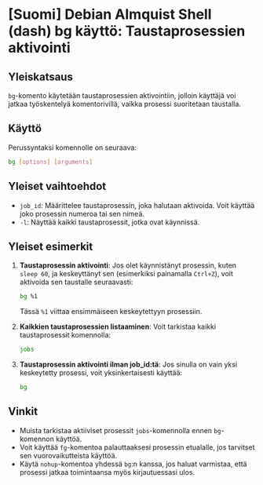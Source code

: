 # [Suomi] Debian Almquist Shell (dash) bg käyttö: Taustaprosessien aktivointi

## Yleiskatsaus
`bg`-komento käytetään taustaprosessien aktivointiin, jolloin käyttäjä voi jatkaa työskentelyä komentorivillä, vaikka prosessi suoritetaan taustalla.

## Käyttö
Perussyntaksi komennolle on seuraava:
```bash
bg [options] [arguments]
```

## Yleiset vaihtoehdot
- `job_id`: Määrittelee taustaprosessin, joka halutaan aktivoida. Voit käyttää joko prosessin numeroa tai sen nimeä.
- `-l`: Näyttää kaikki taustaprosessit, jotka ovat käynnissä.

## Yleiset esimerkit
1. **Taustaprosessin aktivointi**:
   Jos olet käynnistänyt prosessin, kuten `sleep 60`, ja keskeyttänyt sen (esimerkiksi painamalla `Ctrl+Z`), voit aktivoida sen taustalle seuraavasti:
   ```bash
   bg %1
   ```
   Tässä `%1` viittaa ensimmäiseen keskeytettyyn prosessiin.

2. **Kaikkien taustaprosessien listaaminen**:
   Voit tarkistaa kaikki taustaprosessit komennolla:
   ```bash
   jobs
   ```

3. **Taustaprosessin aktivointi ilman job_id:tä**:
   Jos sinulla on vain yksi keskeytetty prosessi, voit yksinkertaisesti käyttää:
   ```bash
   bg
   ```

## Vinkit
- Muista tarkistaa aktiiviset prosessit `jobs`-komennolla ennen `bg`-komennon käyttöä.
- Voit käyttää `fg`-komentoa palauttaaksesi prosessin etualalle, jos tarvitset sen vuorovaikutteista käyttöä.
- Käytä `nohup`-komentoa yhdessä `bg`:n kanssa, jos haluat varmistaa, että prosessi jatkaa toimintaansa myös kirjautuessasi ulos.